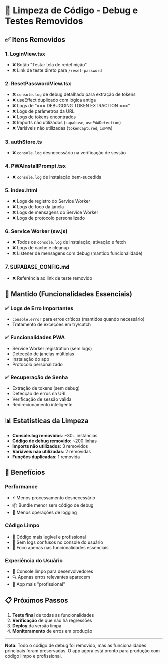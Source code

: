 # 🧹 Limpeza de Código - Debug e Testes Removidos

## ✅ **Itens Removidos**

### 1. **LoginView.tsx**
- ❌ Botão "Testar tela de redefinição"
- ❌ Link de teste direto para `/reset-password`

### 2. **ResetPasswordView.tsx**
- ❌ `console.log` de debug detalhado para extração de tokens
- ❌ useEffect duplicado com lógica antiga
- ❌ Logs de "=== DEBUGGING TOKEN EXTRACTION ==="
- ❌ Logs de parâmetros da URL
- ❌ Logs de tokens encontrados
- ❌ Imports não utilizados (`supabase`, `usePWADetection`)
- ❌ Variáveis não utilizadas (`tokenCaptured`, `isPWA`)

### 3. **authStore.ts**
- ❌ `console.log` desnecessário na verificação de sessão

### 4. **PWAInstallPrompt.tsx**
- ❌ `console.log` de instalação bem-sucedida

### 5. **index.html**
- ❌ Logs de registro do Service Worker
- ❌ Logs de foco da janela
- ❌ Logs de mensagens do Service Worker
- ❌ Logs de protocolo personalizado

### 6. **Service Worker (sw.js)**
- ❌ Todos os `console.log` de instalação, ativação e fetch
- ❌ Logs de cache e cleanup
- ❌ Listener de mensagens com debug (mantido funcionalidade)

### 7. **SUPABASE_CONFIG.md**
- ❌ Referência ao link de teste removido

## 🎯 **Mantido (Funcionalidades Essenciais)**

### ✅ **Logs de Erro Importantes**
- `console.error` para erros críticos (mantidos quando necessário)
- Tratamento de exceções em try/catch

### ✅ **Funcionalidades PWA**
- Service Worker registration (sem logs)
- Detecção de janelas múltiplas
- Instalação do app
- Protocolo personalizado

### ✅ **Recuperação de Senha**
- Extração de tokens (sem debug)
- Detecção de erros na URL
- Verificação de sessão válida
- Redirecionamento inteligente

## 📊 **Estatísticas da Limpeza**

- **Console.log removidos**: ~30+ instâncias
- **Código de debug removido**: ~200 linhas
- **Imports não utilizados**: 3 removidos
- **Variáveis não utilizadas**: 2 removidas
- **Funções duplicadas**: 1 removida

## 🚀 **Benefícios**

### **Performance**
- ⚡ Menos processamento desnecessário
- 📦 Bundle menor sem código de debug
- 🔄 Menos operações de logging

### **Código Limpo**
- 🧹 Código mais legível e profissional
- 📝 Sem logs confusos no console do usuário
- 🎯 Foco apenas nas funcionalidades essenciais

### **Experiência do Usuário**
- 🌟 Console limpo para desenvolvedores
- 🔍 Apenas erros relevantes aparecem
- 📱 App mais "profissional"

## 📋 **Próximos Passos**

1. **Teste final** de todas as funcionalidades
2. **Verificação** de que não há regressões
3. **Deploy** da versão limpa
4. **Monitoramento** de erros em produção

---

**Nota**: Todo o código de debug foi removido, mas as funcionalidades principais foram preservadas. O app agora está pronto para produção com código limpo e profissional.

